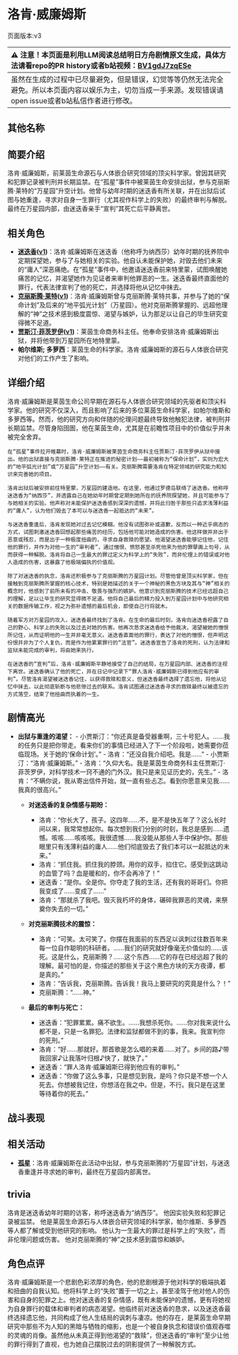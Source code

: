 # 洛肯·威廉姆斯
页面版本:v3
 

| :warning: 注意！本页面是利用LLM阅读总结明日方舟剧情原文生成，具体方法请看repo的PR history或者b站视频：[BV1gdJ7zqESe](https://www.bilibili.com/video/BV1gdJ7zqESe/)         |
|:----------------------------|
| 虽然在生成的过程中已尽量避免，但是错误，幻觉等等仍然无法完全避免。所以本页面内容以娱乐为主，切勿当成一手来源。发现错误请open issue或者b站私信作者进行修改。|



## 其他名称

## 简要介绍
洛肯·威廉姆斯，前莱茵生命源石与人体嵌合研究领域的顶尖科学家。曾因其研究和犯罪记录被判刑并长期监禁。在“孤星”事件中被莱茵生命安排出狱，参与克丽斯腾·莱特的“万星园”升空计划。他曾与幼年时期的迷迭香有所关联，并在出狱后试图与她重逢，寻求对自身一生罪行（尤其视作科学上的失败）的最终审判与解脱。最终在万星园内部，由迷迭香亲手“宣判”其死亡后平静离世。
## 相关角色
-   **[迷迭香](char_391_rosmon.md)([v1](../chars/char_391_rosmon.md))**：洛肯·威廉姆斯在迷迭香（他称呼为纳西莎）幼年时期的抚养院中定期探望她，参与了与她相关的实验。他自认未能保护她，对毁去他们未来的“庸人”深恶痛绝。在“孤星”事件中，他邀请迷迭香前来特里蒙，试图唤醒她痛苦的记忆，并渴望她作为见证者来审判他罪恶的一生。迷迭香最终直面他的罪行，代表法律宣判了他的死亡，并选择将他从记忆中抹去。
-   **[克丽斯腾·莱特](extended_char_336509.md)([v1](../chars/extended_char_336509.md))**：洛肯·威廉姆斯曾与克丽斯腾·莱特共事，并参与了她的“保命计划”及后来的“地平弧光计划”（万星园）。他对克丽斯腾掌握的、远超他理解的“神”之技术感到极度震惊、渴望与嫉妒，认为那足以让自己的毕生研究变得微不足道。
-   **[贾斯汀·菲茨罗伊](extended_char_5892e6.md)([v1](../chars/extended_char_5892e6.md))**：莱茵生命商务科主任。他奉命安排洛肯·威廉姆斯出狱，并将他带到万星园所在地特里蒙。
-   **帕尔维斯; 多萝西**：莱茵生命的科学家。洛肯·威廉姆斯的源石与人体嵌合研究对他们的工作产生了影响。
## 详细介绍
洛肯·威廉姆斯是莱茵生命公司早期在源石与人体嵌合研究领域的先驱者和顶尖科学家。他的研究不仅深入，而且影响了后来的多位莱茵生命科学家，如帕尔维斯和多萝西等。然而，他的研究方向和伴随的伦理问题最终导致他触犯法律，被判刑并长期监禁。尽管身陷囹圄，他在莱茵生命，尤其是在前瞻性项目中的价值似乎并未被完全舍弃。

    在“孤星”事件拉开帷幕时，洛肯·威廉姆斯被莱茵生命商务科主任贾斯汀·菲茨罗伊从狱中接出。他的出狱直接与克丽斯腾·莱特正在推进的秘密计划——最初被称为“保命计划”，实则为宏大的“地平弧光计划”或“万星园”升空计划——有关。克丽斯腾需要洛肯在特定领域的研究能力和知识来完善她的项目。

    洛肯出狱后被安排前往特里蒙，万星园的建造地。在这里，他通过罗德岛联络了迷迭香。他称呼迷迭香为“纳西莎”，并透露自己在她幼年时期曾定期到她所在的抚养院探望她，并且可能参与了与她相关的实验。他声称对未能保护迷迭香感到深深的遗憾，并将此归咎于那些只追求浅薄利益的“庸人”，认为他们毁去了本可以与迷迭香一起抵达的“未来”。

    与迷迭香重逢后，洛肯发现她对过去记忆模糊。他没有试图弥补或道歉，反而以一种近乎病态的方式，试图刺激迷迭香回想起那些痛苦的经历，包括他可能对她造成的伤害。他这样做并非出于恶意或残忍，而是出于一种极度扭曲的，寻求自身救赎的愿望。他渴望迷迭香能够记住他，记住他的罪行，并作为对他一生的“审判者”，通过憎恨、愤怒甚至杀死他来为他的罪孽画上句号，从而获得一种解脱。洛肯将自己一生最大的罪过定义为科学上的“失败”，而非伦理上的错误或对他人造成的伤害，这暴露了他极端偏执的价值观。

    除了对迷迭香的执念，洛肯还积极参与了克丽斯腾的万星园计划。尽管他曾是顶尖科学家，但在接触到克丽斯腾所掌握的核心技术，特别是她描述的关于一个神秘的黑色方块及其与“神”相关的概念时，他感到了前所未有的冲击、敬畏与强烈的嫉妒。他意识到克丽斯腾的技术已经远超自己的理解，足以让毕生的研究显得微不足道。他将自己最后的精力投入到万星园计划中与他研究相关的数据传输工作，视之为弥补遗憾的最后机会，即使自己行将就木。

    随着军方对万星园的攻入，迷迭香最终找到了洛肯。在生命的最后时刻，洛肯向迷迭香袒露了自己的野心、科学上的失败以及过去对她的伤害。他再次恳求迷迭香给予他裁决，渴望被她的憎恨所记住，从而证明他的一生并非毫无意义。迷迭香直面他的罪行，表达了对他的憎恨，但声明这份恨并非为了个人复仇，而是作为他累累罪行的“法官”。迷迭香宣告了洛肯的死刑，认为法律和监狱未能完成的审判，将由她来执行。

    在迷迭香的“宣判”后，洛肯·威廉姆斯平静地接受了自己的结局，在万星园内部、迷迭香的注视下离世。迷迭香确认了他的死亡，并在日记中记录下“罪人洛肯·威廉姆斯已得到他应有的审判”。尽管洛肯渴望被迷迭香记住，以获得救赎和意义，但迷迭香最终选择了遗忘他，将他从记忆中抹去，以此彻底斩断与他悲惨过去的联系。洛肯试图通过迷迭香寻求的救赎最终以被遗忘的方式落空，结束了他扭曲而执着的一生。
## 剧情高光
- **出狱与重逢的渴望：**
        - 小贾斯汀：“你还真是备受器重啊，三十号犯人。……我的任务只是把你带走。看来你们的事情已经进入了下一个阶段啦，她需要你莅临现场。关于她的‘保命计划’。”
        - 洛肯：“还没自我介绍吧。我是……”
        - 小贾斯汀：“洛肯·威廉姆斯。”
        - 洛肯：“久仰大名。我是莱茵生命商务科主任贾斯汀·菲茨罗伊，对科学技术一窍不通的门外汉。我只是来见证历史的，先生。”
        - 洛肯：“不瞒你说，我从寄出信件开始，就一直有些忐忑。看到你愿意来见我……我真的很高兴。”

    - **对迷迭香的复杂情感与期盼：**
        - 洛肯：“你长大了，孩子。这四年……不，是不是快五年了？这么长时间以来，我常常想起你。每次想到我们分别的时刻，我总是感到……遗憾。咳咳……咳咳咳。我很遗憾……我没能从那些人手中保护你。那些眼里只有浅薄利益的庸人……他们彻底毁去了我们本可以一起抵达的未来。”
        - 洛肯：“抓住我。抓住我的脖颈。用你的双手，掐住它。感受到这跳动的血管了吗？血是暖和的，你不会再冷了！”
        - 迷迭香：“是你。全是你。你夺走了我的生活，还有我的哥哥们。你把我变成了……变成了……”
        - 洛肯：“那就杀了我吧。毁灭我朽坏的身体，碾碎我罪恶的灵魂，来祭奠你失去的一切。”

    - **对克丽斯腾技术的震惊：**
        - 洛肯：“可笑。太可笑了。你摆在我面前的东西足以讽刺过往数百年来每一位自作聪明的科研者。……我们的研究就好像毫无价值似的……该死。这是什么，克丽斯腾？……这个东西……它的存在已经远超了我的理解。最可怕的是，你描述的那些关于这个黑色方块的天方夜谭，都是真的。”
        - 洛肯：“告诉我，克丽斯腾。告诉我！我马上要研究的究竟是什么？！”
        - 克丽斯腾：“……神。”

    - **最后的审判与死亡：**
        - 迷迭香：“犯罪累累。痛不欲生。……我想杀死你。……你对我来说什么都不是，只是一名罪犯。法律和监狱都做不到的事，我来。我宣判你的死刑。”
        - 洛肯：“好……那就好。那首歌是怎么唱的来着……对了。乡间的路♪带我回家♪让我落叶归根♪快了，就快了。”
        - 迷迭香：“罪人洛肯·威廉姆斯已得到他应有的审判。”
        - 迷迭香：“你做了这么多事，只是想见到我，是吗？你只是不想一个人死去。你想被我记住，你想活在我之中。但是，不行。我只是在这里等待着你的死去。”
## 战斗表现

## 相关活动
-   **[孤星](../stories/act25side.md)**：洛肯·威廉姆斯在此活动中出狱，参与克丽斯腾的“万星园”计划，与迷迭香重逢并寻求她的审判，最终在万星园内部离世。
## trivia
洛肯是迷迭香幼年时期的访客，称呼迷迭香为“纳西莎”。
    他因实验失败和犯罪记录被监禁。
    他是莱茵生命源石与人体嵌合研究领域的科学家，帕尔维斯、多萝西等人都了解或受到他研究的影响。
    他认为一生最大的罪过是科学上的“失败”，而非伦理问题或伤害。
    他对克丽斯腾的“神”之技术感到震惊和嫉妒。
## 角色点评
洛肯·威廉姆斯是一个悲剧色彩浓厚的角色，他的悲剧根源于他对科学的极端执着和扭曲的自我认知。他将科学上的“失败”置于一切之上，甚至凌驾于他对他人的伤害和自身的犯罪之上。他对迷迭香的复杂情感，既有未能保护的遗憾，更有将她视为自身罪行的载体和审判者的病态渴望。他临终前对迷迭香的恳求，以及迷迭香最终选择遗忘他，共同构成了他人生结局的讽刺与凄凉。他的存在，是莱茵生命早期研究中那些不为人知的黑暗与牺牲的缩影，也是一个被自身执念和错误价值观吞噬的灵魂的肖像。虽然他从未真正得到他渴望的“救赎”，但迷迭香的“审判”至少让他的罪行得到了直视，也为她自己摆脱过去的阴影提供了一种解脱方式。